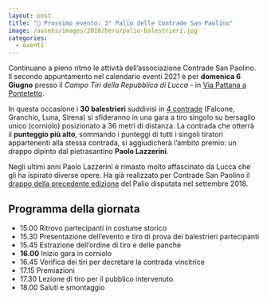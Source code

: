 ```yaml
---
layout: post
title: "🎯 Prossimo evento: 3° Palio delle Contrade San Paolino"
image: /assets/images/2018/hero/palio-balestrieri.jpg
categories:
  - eventi
---
```


Continuano a pieno ritmo le attività dell’associazione Contrade San Paolino. Il
secondo appuntamento nel calendario eventi 2021 è per **domenica 6 Giugno** presso
il *Campo Tiri della Repubblica di Lucca* - in [Via Pattana a Pontetetto](https://goo.gl/maps/j7VtRqNSK9Eyjjmf7).

<!-- more -->

In questa occasione i **30 balestrieri** suddivisi in [4
contrade](/terzieri-lucca) (Falcone, Granchio, Luna, Sirena) si sfideranno in
una gara a tiro singolo su bersaglio unico (corniolo) posizionato a 36 metri di
distanza. La contrada che otterrà il **punteggio più alto**, sommando i punteggi
di tutti i singoli tiratori appartenenti alla stessa contrada, si aggiudicherà
l’ambito premio: un drappo dipinto dal pietrasantino **Paolo Lazzerini**.

Negli ultimi anni Paolo Lazzerini è rimasto molto affascinato da Lucca che gli
ha ispirato diverse opere. Ha già realizzato per Contrade San Paolino il [drappo
della precedente edizione](/2018/palio-contrade-san-paolino) del Palio disputata nel settembre 2018.

## Programma della giornata

* 15.00 Ritrovo partecipanti in costume storico
* 15.30 Presentazione dell’evento e tiro di prova dei balestrieri partecipanti
* 15.45 Estrazione dell’ordine di tiro e delle panche
* **16.00** Inizio gara in corniolo
* 16.45 Verifica dei tiri per decretare la contrada vincitrice
* 17.15 Premiazioni
* 17.30 Lezione di tiro per il pubblico intervenuto
* 18.00 Saluti e smontaggio
